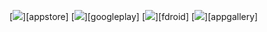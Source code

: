 

<span class="badge">[![](/images/badges/apple-appstore.svg)][appstore]</span>
<span class="badge">[![](/images/badges/googleplay.svg)][googleplay]</span>
<span class="badge">[![](/images/badges/f-droid.svg)][fdroid]</span>
<span class="badge">[![](/images/badges/huawei-appgallery.png)][appgallery]</span>
